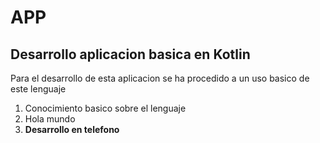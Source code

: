 # APP
## Desarrollo aplicacion basica en Kotlin

Para el desarrollo de esta aplicacion se ha procedido a un uso basico de este lenguaje 

1. Conocimiento basico sobre el lenguaje
2. Hola mundo
3. **Desarrollo en telefono**